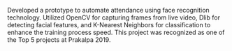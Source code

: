 Developed a prototype to automate attendance using face recognition technology. Utilized OpenCV for capturing frames from live video, Dlib for detecting facial features, and K-Nearest Neighbors for classification to enhance the training process speed. This project was recognized as one of the Top 5 projects at Prakalpa 2019.

